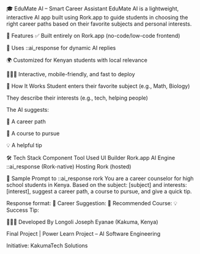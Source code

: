 🎓 EduMate AI – Smart Career Assistant
EduMate AI is a lightweight, interactive AI app built using Rork.app to guide students in choosing the right career paths based on their favorite subjects and personal interests.

🌟 Features
✅ Built entirely on Rork.app (no-code/low-code frontend)

💬 Uses ::ai_response for dynamic AI replies

🌍 Customized for Kenyan students with local relevance

🧑🏽‍💻 Interactive, mobile-friendly, and fast to deploy

🚀 How It Works
Student enters their favorite subject (e.g., Math, Biology)

They describe their interests (e.g., tech, helping people)

The AI suggests:

🎯 A career path

📘 A course to pursue

💡 A helpful tip

🛠️ Tech Stack
Component	Tool Used
UI Builder	Rork.app
AI Engine	::ai_response (Rork-native)
Hosting	Rork (hosted)

🧠 Sample Prompt to ::ai_response
rork
You are a career counselor for high school students in Kenya.
Based on the subject: [subject] and interests: [interest],
suggest a career path, a course to pursue, and give a quick tip.

Response format:
🎯 Career Suggestion:
📘 Recommended Course:
💡 Success Tip:

👨🏽‍💻 Developed By
Longoli Joseph Eyanae (Kakuma, Kenya)

Final Project | Power Learn Project – AI Software Engineering

Initiative: KakumaTech Solutions

